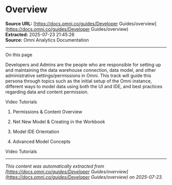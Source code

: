 # Overview

**Source URL:** [https://docs.omni.co/guides/Developer Guides/overview](https://docs.omni.co/guides/Developer Guides/overview)  
**Extracted:** 2025-07-23 21:45:26  
**Source:** Omni Analytics Documentation

---

On this page

Developers and Admins are the people who are responsible for setting up and maintaining the data warehouse connection, data model, and other administrative settings/permissions in Omni. This track will guide this persona through topics such as the initial setup of the Omni instance, different ways to model data using both the UI and IDE, and best practices regarding data and content permission.

Video Tutorials

1. Permissions & Content Overview

2. Net New Model & Creating in the Workbook

3. Model IDE Orientation

4. Advanced Model Concepts

Video Tutorials

---

*This content was automatically extracted from [https://docs.omni.co/guides/Developer Guides/overview](https://docs.omni.co/guides/Developer Guides/overview) on 2025-07-23.*
